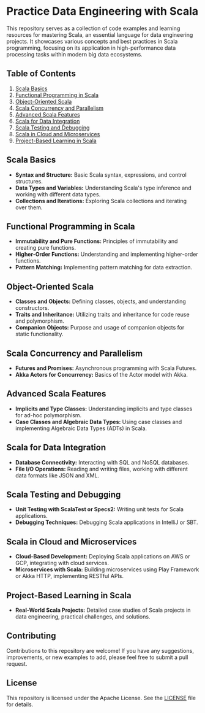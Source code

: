 # Practice Data Engineering with Scala

This repository serves as a collection of code examples and learning resources for mastering Scala, an essential language for data engineering projects. It showcases various concepts and best practices in Scala programming, focusing on its application in high-performance data processing tasks within modern big data ecosystems.

## Table of Contents

1. [Scala Basics](#scala-basics)
2. [Functional Programming in Scala](#functional-programming-in-scala)
3. [Object-Oriented Scala](#object-oriented-scala)
4. [Scala Concurrency and Parallelism](#scala-concurrency-and-parallelism)
5. [Advanced Scala Features](#advanced-scala-features)
6. [Scala for Data Integration](#scala-for-data-integration)
7. [Scala Testing and Debugging](#scala-testing-and-debugging)
8. [Scala in Cloud and Microservices](#scala-in-cloud-and-microservices)
9. [Project-Based Learning in Scala](#project-based-learning-in-scala)

## Scala Basics

- **Syntax and Structure:** Basic Scala syntax, expressions, and control structures.
- **Data Types and Variables:** Understanding Scala's type inference and working with different data types.
- **Collections and Iterations:** Exploring Scala collections and iterating over them.

## Functional Programming in Scala

- **Immutability and Pure Functions:** Principles of immutability and creating pure functions.
- **Higher-Order Functions:** Understanding and implementing higher-order functions.
- **Pattern Matching:** Implementing pattern matching for data extraction.

## Object-Oriented Scala

- **Classes and Objects:** Defining classes, objects, and understanding constructors.
- **Traits and Inheritance:** Utilizing traits and inheritance for code reuse and polymorphism.
- **Companion Objects:** Purpose and usage of companion objects for static functionality.

## Scala Concurrency and Parallelism

- **Futures and Promises:** Asynchronous programming with Scala Futures.
- **Akka Actors for Concurrency:** Basics of the Actor model with Akka.

## Advanced Scala Features

- **Implicits and Type Classes:** Understanding implicits and type classes for ad-hoc polymorphism.
- **Case Classes and Algebraic Data Types:** Using case classes and implementing Algebraic Data Types (ADTs) in Scala.

## Scala for Data Integration

- **Database Connectivity:** Interacting with SQL and NoSQL databases.
- **File I/O Operations:** Reading and writing files, working with different data formats like JSON and XML.

## Scala Testing and Debugging

- **Unit Testing with ScalaTest or Specs2:** Writing unit tests for Scala applications.
- **Debugging Techniques:** Debugging Scala applications in IntelliJ or SBT.

## Scala in Cloud and Microservices

- **Cloud-Based Development:** Deploying Scala applications on AWS or GCP, integrating with cloud services.
- **Microservices with Scala:** Building microservices using Play Framework or Akka HTTP, implementing RESTful APIs.

## Project-Based Learning in Scala

- **Real-World Scala Projects:** Detailed case studies of Scala projects in data engineering, practical challenges, and solutions.

## Contributing

Contributions to this repository are welcome! If you have any suggestions, improvements, or new examples to add, please feel free to submit a pull request.

## License

This repository is licensed under the  Apache License. See the [LICENSE](LICENSE) file for details.
